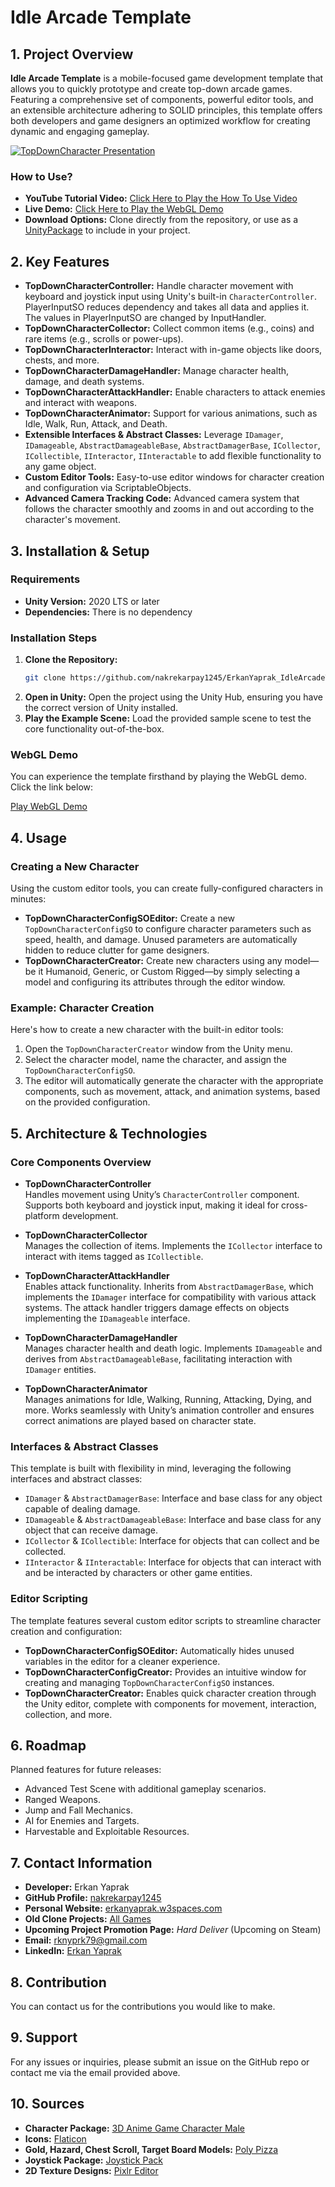 # Idle Arcade Template

## 1. Project Overview
**Idle Arcade Template** is a mobile-focused game development template that allows you to quickly prototype and create top-down arcade games. Featuring a comprehensive set of components, powerful editor tools, and an extensible architecture adhering to SOLID principles, this template offers both developers and game designers an optimized workflow for creating dynamic and engaging gameplay.

[![TopDownCharacter Presentation](https://img.youtube.com/vi/0Nh8_X-yF-A/0.jpg)](https://www.youtube.com/watch?v=0Nh8_X-yF-A)

### How to Use?
- **YouTube Tutorial Video:** [Click Here to Play the How To Use Video](https://youtu.be/AbNMG2LzjAY)
- **Live Demo:** [Click Here to Play the WebGL Demo](https://erkanyaprak.itch.io/idlearcade)
- **Download Options:** Clone directly from the repository, or use as a [UnityPackage](ErkanYaprak_IdleArcadeTemplate.unitypackage) to include in your project.

## 2. Key Features
- **TopDownCharacterController:** Handle character movement with keyboard and joystick input using Unity's built-in `CharacterController`. PlayerInputSO reduces dependency and takes all data and applies it. The values ​​in PlayerInputSO are changed by InputHandler.
- **TopDownCharacterCollector:** Collect common items (e.g., coins) and rare items (e.g., scrolls or power-ups).
- **TopDownCharacterInteractor:** Interact with in-game objects like doors, chests, and more.
- **TopDownCharacterDamageHandler:** Manage character health, damage, and death systems.
- **TopDownCharacterAttackHandler:** Enable characters to attack enemies and interact with weapons.
- **TopDownCharacterAnimator:** Support for various animations, such as Idle, Walk, Run, Attack, and Death.
- **Extensible Interfaces & Abstract Classes:** Leverage `IDamager`, `IDamageable`, `AbstractDamageableBase`, `AbstractDamagerBase`, `ICollector`, `ICollectible`, `IInteractor`, `IInteractable` to add flexible functionality to any game object.
- **Custom Editor Tools:** Easy-to-use editor windows for character creation and configuration via ScriptableObjects.
- **Advanced Camera Tracking Code:** Advanced camera system that follows the character smoothly and zooms in and out according to the character's movement.

## 3. Installation & Setup

### Requirements
- **Unity Version:** 2020 LTS or later
- **Dependencies:** There is no dependency

### Installation Steps
1. **Clone the Repository:**
    ```bash
    git clone https://github.com/nakrekarpay1245/ErkanYaprak_IdleArcadeTemplate.git
    ```
2. **Open in Unity:** Open the project using the Unity Hub, ensuring you have the correct version of Unity installed.
3. **Play the Example Scene:** Load the provided sample scene to test the core functionality out-of-the-box.

### WebGL Demo
You can experience the template firsthand by playing the WebGL demo. Click the link below:

[Play WebGL Demo](https://erkanyaprak.itch.io/idlearcade)

## 4. Usage

### Creating a New Character
Using the custom editor tools, you can create fully-configured characters in minutes:

- **TopDownCharacterConfigSOEditor:** Create a new `TopDownCharacterConfigSO` to configure character parameters such as speed, health, and damage. Unused parameters are automatically hidden to reduce clutter for game designers.
- **TopDownCharacterCreator:** Create new characters using any model—be it Humanoid, Generic, or Custom Rigged—by simply selecting a model and configuring its attributes through the editor window.

### Example: Character Creation
Here's how to create a new character with the built-in editor tools:

1. Open the `TopDownCharacterCreator` window from the Unity menu.
2. Select the character model, name the character, and assign the `TopDownCharacterConfigSO`.
3. The editor will automatically generate the character with the appropriate components, such as movement, attack, and animation systems, based on the provided configuration.

## 5. Architecture & Technologies

### Core Components Overview
- **TopDownCharacterController**  
  Handles movement using Unity’s `CharacterController` component. Supports both keyboard and joystick input, making it ideal for cross-platform development.

- **TopDownCharacterCollector**  
  Manages the collection of items. Implements the `ICollector` interface to interact with items tagged as `ICollectible`.

- **TopDownCharacterAttackHandler**  
  Enables attack functionality. Inherits from `AbstractDamagerBase`, which implements the `IDamager` interface for compatibility with various attack systems. The attack handler triggers damage effects on objects implementing the `IDamageable` interface.

- **TopDownCharacterDamageHandler**  
  Manages character health and death logic. Implements `IDamageable` and derives from `AbstractDamageableBase`, facilitating interaction with `IDamager` entities.

- **TopDownCharacterAnimator**  
  Manages animations for Idle, Walking, Running, Attacking, Dying, and more. Works seamlessly with Unity’s animation controller and ensures correct animations are played based on character state.

### Interfaces & Abstract Classes
This template is built with flexibility in mind, leveraging the following interfaces and abstract classes:

- `IDamager` & `AbstractDamagerBase`: Interface and base class for any object capable of dealing damage.
- `IDamageable` & `AbstractDamageableBase`: Interface and base class for any object that can receive damage.
- `ICollector` & `ICollectible`: Interface for objects that can collect and be collected.
- `IInteractor` & `IInteractable`: Interface for objects that can interact with and be interacted by characters or other game entities.

### Editor Scripting
The template features several custom editor scripts to streamline character creation and configuration:

- **TopDownCharacterConfigSOEditor:** Automatically hides unused variables in the editor for a cleaner experience.
- **TopDownCharacterConfigCreator:** Provides an intuitive window for creating and managing `TopDownCharacterConfigSO` instances.
- **TopDownCharacterCreator:** Enables quick character creation through the Unity editor, complete with components for movement, interaction, collection, and more.

## 6. Roadmap
Planned features for future releases:
- Advanced Test Scene with additional gameplay scenarios.
- Ranged Weapons.
- Jump and Fall Mechanics.
- AI for Enemies and Targets.
- Harvestable and Exploitable Resources.

## 7. Contact Information
- **Developer:** Erkan Yaprak
- **GitHub Profile:** [nakrekarpay1245](https://github.com/nakrekarpay1245)
- **Personal Website:** [erkanyaprak.w3spaces.com](https://erkanyaprak.w3spaces.com)
- **Old Clone Projects:** [All Games](https://erkanyaprak.w3spaces.com/allgames.html)
- **Upcoming Project Promotion Page:** *Hard Deliver* (Upcoming on Steam)
- **Email:** [rknyprk79@gmail.com](mailto:rknyprk79@gmail.com)
- **LinkedIn:** [Erkan Yaprak](https://www.linkedin.com/in/erkan-yaprak)

## 8. Contribution
You can contact us for the contributions you would like to make.

## 9. Support
For any issues or inquiries, please submit an issue on the GitHub repo or contact me via the email provided above.

## 10. Sources
- **Character Package:** [3D Anime Game Character Male](https://assetstore.unity.com/packages/3d/characters/humanoids/3d-anime-game-character-male-267370)
- **Icons:** [Flaticon](https://www.flaticon.com)
- **Gold, Hazard, Chest Scroll, Target Board Models:** [Poly Pizza](https://poly.pizza)
- **Joystick Package:** [Joystick Pack](https://assetstore.unity.com/packages/tools/input-management/joystick-pack-107631?srsltid=AfmBOooXUlFglyscBlkxgWtf9TkFdNCORQam1_TTUDjjsbE1mFgFv6sN)
- **2D Texture Designs:** [Pixlr Editor](https://pixlr.com/tr/editor/)
